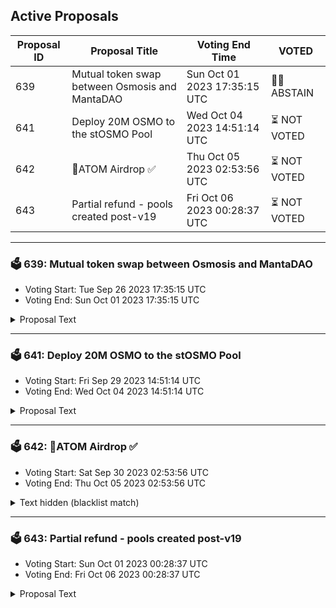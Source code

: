 ## Active Proposals

| Proposal ID | Proposal Title | Voting End Time | VOTED |
|-------------|----------------|-----------------|-------|
| 639 | Mutual token swap between Osmosis and MantaDAO | Sun Oct 01 2023 17:35:15 UTC | 🤷‍♂️ ABSTAIN |
| 641 | Deploy 20M OSMO to the stOSMO Pool | Wed Oct 04 2023 14:51:14 UTC | ⏳ NOT VOTED |
| 642 | 💎ATOM Airdrop ✅  | Thu Oct 05 2023 02:53:56 UTC | ⏳ NOT VOTED |
| 643 | Partial refund - pools created post-v19 | Fri Oct 06 2023 00:28:37 UTC | ⏳ NOT VOTED |

---

### 🗳 639: Mutual token swap between Osmosis and MantaDAO
- Voting Start: Tue Sep 26 2023 17:35:15 UTC
- Voting End: Sun Oct 01 2023 17:35:15 UTC

<details>
<summary>Proposal Text</summary>
 
- This is a joint proposal prepared by representatives of the Osmosis Community (RoboMcGobo 2, Johnny Wyles 1) and MantaDAO (Pragmatic Monkey, Vladimir GG, PostTenebras 2)n- We are proposing a $50k OSMO<>MNTA token swap between our two Communities.n- MantaDAO will match the received OSMO with another $50k of MNTA in a BOW LP (the AMM built on top of FIN, Kujira’s orderbook DEX).n- Osmosis Community Pool will match the received MNTA with another $50k of OSMO in a +/- 5x position in the Supercharged pool on Osmosis, with the option to re-evaluate this when vaults are available.n- This will result in $200k of OSMO/MNTA liquidity that will make the two tokens tradable with limited price impact against a wide variety of assets on both Osmosis and Kujira thanks to Osmosis and MantaSwap’s multihop routers.n- Half of the LP ($100k on Osmosis) will be owned by Osmosis Community Pool; the other half ($100k on BOW) will be owned by MantaDAO.n- This will sustainably deepen liquidity for OSMO on Kujira in the form of Protocol-Owned Liquidity without the need for any incentives.n- This will enable the Osmosis Community to diversify its treasury and generate a source of income in the form of trading profits from market-making activities.n- This will open up additional arbitrage routes between Osmosis and FIN, resulting in a net increase in trading volumes on both sides.n- This will build a bridge between the Osmosis and Kujira communities, promoting net positive-sum cooperation across the Cosmos.nnThe recipient address (osmo1rfcf70z0052zsjp9kz9zgal93exljj3fgka75wve0e3sazq724mqv2vqdm) is the multisig address controlled by the members from the Osmosis community:nnRoboMcGobo (https://twitter.com/RoboMcGobo 2)nnLuisqa (https://twitter.com/luisqagt)nnGolden Ratio Staking (https://twitter.com/GoldenStaking)nnnThe requested amount of OSMO and MNTA for exchanging and matching is calculated on a 10d TWAP basis: https://docs.google.com/spreadsheets/u/2/d/1u5lbIR9_Vl52munAtjg8S0j3_0v_KqLzOZKhy0pMSjY/edit?pli=1#gid=0nnnThe full text of the proposal and discussion: https://forum.osmosis.zone/t/mutual-token-swap-between-osmosis-and-mantadao/343
</details>

---

### 🗳 641: Deploy 20M OSMO to the stOSMO Pool
- Voting Start: Fri Sep 29 2023 14:51:14 UTC
- Voting End: Wed Oct 04 2023 14:51:14 UTC

<details>
<summary>Proposal Text</summary>
 
# SummaryrnThis proposal aims to deploy 20M OSMO to the [stOSMO/OSMO stableswap pool 4](https://app.osmosis.zone/pool/833) (#833).rnrnDoing so would eliminate the need to spend internal OSMO incentives for stOSMO liquidity, reducing OSMO emissions. Furthermore, this would create deep stOSMO liquidity, enabling Mars to safely approve stOSMO as collateral. Membrane and Levana would also likely be able to use stOSMO as collateral.rnrnThe amount of OSMO specified was calculated using Mars' rigorous Risk Framework. This amount would enable Mars to safely add stOSMO as collateral, with decent parameters.rnrnThe OSMO would be sent to a 4/6 signature scheme DAODAO multisig controlled by trusted community members. The multisig would provide the OSMO as liquidity, and then transfer the resultant LP tokens to the Osmosis community pool.rnrnSo instead of the 20M OSMO sitting idle in the community pool, it would be sitting in the stOSMO/OSMO pool, facilitating efficient stOSMO trading and generating fee revenue for OSMO stakers. And by holding the LP tokens, Osmosis governance would have complete control of the liquidity position.rnrn## Governance votesrnThe following items describe the voting options and their significance for this proposal:rn* **YES**: You wish to deploy 20M OSMO to the stOSMO/OSMO stableswap pool, to enhance Osmosis DeFirn* **NO**: You do not wish to deploy OSMO protocol owned liquidityrn* **NO WITH VETO**: You 1) consider this proposal to be spam, 2) believe it infringes on minority interests, or 3) believe it violates the rules of engagement as currently set out by Cosmos Hub governance. If the number of NoWithVeto votes is greater than a third of total votes, the proposal is rejected and the deposits are burnedrn* **ABSTAIN**: You wish to contribute to quorum but you formally decline to vote either for or against the proposalrnSee full details and the community discussion on the forum:rnhttps://forum.osmosis.zone/t/deploy-20m-osmo-to-the-stosmo-poolrn
</details>

---

### 🗳 642: 💎ATOM Airdrop ✅ 
- Voting Start: Sat Sep 30 2023 02:53:56 UTC
- Voting End: Thu Oct 05 2023 02:53:56 UTC

<details>
<summary>Text hidden (blacklist match)</summary>
 
</details>

---

### 🗳 643: Partial refund - pools created post-v19
- Voting Start: Sun Oct 01 2023 00:28:37 UTC
- Voting End: Fri Oct 06 2023 00:28:37 UTC

<details>
<summary>Proposal Text</summary>
 
Requesting 13500 OSMO to facilitate user refunds of 900 osmo for all <15> pools ncreated between the time of the increase and the start of discussion to nofficialize that change. Funds will go to Support Lab DAO wallet, nto be dispersed by multisend. Discussion and details here -- nhttps://forum.osmosis.zone/t/reimburse-900-osmo-to-any-recent-pool-creators/370
</details>
